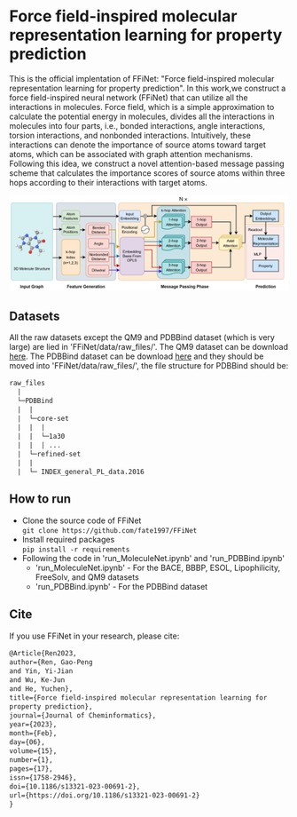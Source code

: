 # Force field-inspired molecular representation learning for property prediction
This is the official implentation of FFiNet: "Force field-inspired molecular representation learning for property prediction". In this work,we construct a force field-inspired neural network (FFiNet) that can utilize all the interactions in molecules. Force field, which is a simple approximation to calculate the potential energy in molecules, divides all the interactions in molecules into four parts, i.e., bonded interactions, angle interactions, torsion interactions, and nonbonded interactions. Intuitively, these interactions can denote the importance of source atoms toward target atoms, which can be associated with graph attention mechanisms. Following this idea, we construct a novel attention-based message passing scheme that calculates the importance scores of source atoms within three hops according to their interactions with target atoms.

![Network architecture of the FFiNet model](Network.png)

## Datasets
All the raw datasets except the QM9 and PDBBind dataset (which is very large) are lied in 'FFiNet/data/raw_files/'. The QM9 dataset can be download [here](https://deepchemdata.s3-us-west-1.amazonaws.com/datasets/molnet_publish/qm9.zip). The PDBBind dataset can be download [here](http://pdbbind-cn.org/) and they should be moved into 'FFiNet/data/raw_files/', the file structure for PDBBind should be:
```
raw_files
  | 
  └─PDBBind
  |  |
  |  └─core-set
  |  |  |
  |  |  └─1a30
  |  |  | ...
  |  └─refined-set
  |  |
  |  └─ INDEX_general_PL_data.2016    
```


## How to run
- Clone the source code of FFiNet \
```git clone https://github.com/fate1997/FFiNet```
- Install required packages \
```pip install -r requirements```
- Following the code in 'run_MoleculeNet.ipynb' and 'run_PDBBind.ipynb'
  - 'run_MoleculeNet.ipynb' - For the BACE, BBBP, ESOL, Lipophilicity, FreeSolv, and QM9 datasets
  - 'run_PDBBind.ipynb' - For the PDBBind dataset




## Cite
If you use FFiNet in your research, please cite:
```
﻿@Article{Ren2023,
author={Ren, Gao-Peng
and Yin, Yi-Jian
and Wu, Ke-Jun
and He, Yuchen},
title={Force field-inspired molecular representation learning for property prediction},
journal={Journal of Cheminformatics},
year={2023},
month={Feb},
day={06},
volume={15},
number={1},
pages={17},
issn={1758-2946},
doi={10.1186/s13321-023-00691-2},
url={https://doi.org/10.1186/s13321-023-00691-2}
}
```

